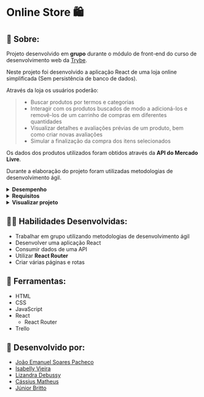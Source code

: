# Online Store 🛍️

## 📄 Sobre:

Projeto desenvolvido em <strong>grupo</strong> durante o módulo de front-end do curso de desenvolvimento web da [Trybe](https://www.betrybe.com/).

Neste projeto foi desenvolvido a aplicação React de uma loja online simplificada (Sem persistência de banco de dados). 

Através da loja os usuários poderão:
> * Buscar produtos por termos e categorias
> * Interagir com os produtos buscados de modo a adicioná-los e removê-los de um carrinho de compras em diferentes quantidades
> * Visualizar detalhes e avaliações prévias de um produto, bem como criar novas avaliações
> * Simular a finalização da compra dos itens selecionados

Os dados dos produtos utilizados foram obtidos através da <strong>API do Mercado Livre</strong>.

Durante a elaboração do projeto foram utilizadas metodologias de desenvolvimento ágil.

<details>
<summary><strong>Desempenho</strong></summary>
Aprovado com 100% de desempenho em todos os requisitos
</details>

<details>
<summary><strong>Requisitos</strong></summary>
</br>
<strong>Requisitos obrigatórios:</strong>
</br>
1. Implemente o módulo de acesso à api do Mercado Livre </br>
2. Crie uma página de listagem de produtos vazia </br>
3. Crie a página do carrinho de compras </br>
4. Liste as categorias de produtos disponíveis via API na página principal </br>
5. Liste os produtos buscados por termos, com os dados resumidos, associados a esses termos </br>
6. Selecione uma categoria e mostre somente os produtos daquela categoria </br>
7. Redirecione para uma tela com a exibição detalhada ao clicar na exibição resumida de um produto </br>
8. Adicione produtos ao carrinho a partir da tela de listagem de produtos </br>
9. Adicione um produto ao carrinho a partir de sua tela de exibição detalhada </br>
10. Visualize a lista de produtos adicionados ao carrinho em sua página e permita a manipulação da sua quantidade </br>
11. Avalie e comente acerca de um produto em sua tela de exibição detalhada </br>
12. Finalize a compra vendo um resumo dela, preenchendo os seus dados e escolhendo a forma de pagamento </br>
</br>
<strong>Requisitos bônus:</strong>
</br>
13. Mostre junto ao ícone do carrinho a quantidade de produtos dentro dele, em todas as telas em que ele aparece </br>
14. Limite a quantidade de produtos adicionados ao carrinho pela quantidade disponível em estoque </br>
15. Mostre quais produtos tem o frete grátis </br>
</details>

<details>
<summary><strong>Visualizar projeto</strong></summary>
:construction: Área em construção ! :construction:
</details>

## 🤹🏽 Habilidades Desenvolvidas:
* Trabalhar em grupo utilizando metodologias de desenvolvimento ágil
* Desenvolver uma aplicação React
* Consumir dados de uma API
* Utilizar <strong>React Router</strong>
* Criar várias páginas e rotas

## 🧰 Ferramentas:
* HTML
* CSS
* JavaScript
* React
  * React Router
* Trello

## 📝 Desenvolvido por:
* [João Emanuel Soares Pacheco](https://github.com/joaoespacheco)
* [Isabelly Vieira](https://github.com/Isa-Vieira)
* [Lizandra Debussy](https://github.com/Lizandra-Debussy)
* [Cássius Matheus](https://github.com/cassiusmatheus)
* [Júnior Britto](https://github.com/JuniorBritto)
